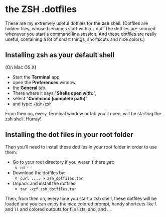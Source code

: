 # the ZSH .dotfiles

These are my extremely useful dotfiles for the **zsh** shell.
(Dotfiles are hidden files, whose filenames start with a `.` dot. The dotfiles are sourced whenever you start a command line session. And these dotfiles are really useful, containing a lot of smart things, shortscuts and nice colors.)

## Installing zsh as your default shell

(On Mac OS X)

- Start the **Terminal** app
- open the **Preferences** window,
- the **General** tab.
- There where it says "**Shells open with:**",
- select "**Command (complete path)**"
- and type: `/bin/zsh`

From then on, every Terminal window or tab you'll open, will be starting the zsh shell. Hurray!

## Installing the dot files in your root folder

Then you'll need to install these dotfiles in your root folder in order to use them:

- Go to your root directory if you weren't there yet:
	- `cd ~`
- Download the dotfiles by:
	- `curl .... > zsh_dotfiles.tar`
- Unpack and install the dotfiles:
	- `tar -xzf zsh_dotfiles.tar`
	
Then, from then on, every time you start a zsh shell, these dotfiles will be loaded and you can enjoy the nice colored prompt, handy shortcuts like `l` and `ll` and colored outputs for file lists, and, and ...